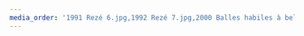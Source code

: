 ```yaml
---
media_order: '1991 Rezé 6.jpg,1992 Rezé 7.jpg,2000 Balles habiles à belleville 3.jpg,2001 Bigoud N Jongle 2 - Thorigné-Fouillard.jpg,2002 Balles habiles à Belleville 5.jpg,2002 Bigoud N Jongle 3 - Vezin le Coquet.jpg,2002 Boudu.jpg,2003 Balles habiles à Belleville (photo).JPG,2003 Boudu.jpg,2003 Carvin 5e.jpg,2003 Carvin 5e 2.jpg,2003 Nonville.jpg,2003 Rencontre de Jongleurs - St Priest Ligoure.jpg,2004 Boudu.jpg,2004 Carvin 27e EJC.jpg,2004 Rencontre de jongleurs - St Priest Ligoure.jpg,2005 Balles habiles à Belleville.jpg,2005 Bordeaux - Jubil à jongle.jpg,2005 Boudu.jpg,2005 Chambéry - Turlututu 4.jpg,2005 Nantes.jpg,2005 Nonville.jpg,2005 Rencontre de Jongleurs - St Priest Ligoure.JPG,2006 Affiche gluhwein1.jpg,2006 Balles habiles à Belleville.jpg,2006 Bordeaux - Jubil à Jongle.jpg,2006 Boudu.jpg,2006 Nantes.jpg,2006 Nantes Fly.jpg,2006 Nonville.jpg,2006 Tartajongle Vire.jpg,2007 Affiche gluhwein2.jpg,2007 Balle Habile à Belleville.jpg,2007 Bigoud N Jongle 6 - Vezin le Coquet.jpg,2007 Bordeaux - Passe la balle 1.jpg,2007 Boudu.jpg,2007 Faya.jpg,2007 Nantes.jpg,2007 Nonville.jpg,2007 Porspoder.png,2007 Rencontre de Jongleurs - St Priest Ligoure.jpg,2007 Strasbourg Hopla.jpg,2007 Tartajongle Ouistreham.jpg,2008 Affiche gluhwein3.jpg,2008 balle habile à Belleville.jpg,2008 Bigoud N Jongle 7 - Vezin le Coquet.jpg,2008 Boudu.jpg,2008 Carvin 10 - 1ere CFJ.jpg,2008 Circada.JPG,2008 EMTJ.jpg,2008 Faya.jpg,2008 Nonville.jpg,2008 Rencontre de Jongleurs - St Priest Ligoure.jpg,2008 SceneOuverte_Nantes.jpg,2008 Strasbourg Hopla.jpg,2008 Tartajongle Cherbourg.jpg,2009 Belleville Paris 100 Balles.jpg,2009 Bigoud N Jongle 8 - Vezin le Coquet.jpg,2009 Bordeaux - Passe la balle 2.jpg,2009 Carvin 11 - 2e CFJ.jpg,2009 EMTJ.jpg,2009 Faya.jpg,2009 Miniboudu.jpg,2009 Nonville.jpg,2009 SceneOuverte_Nantes.jpg,2009 Tartajongle Bagnoles.jpg,2009 Tours - 1 tours de pass pass.jpg,2009 visuel.jpg,2009 Visuel 2.jpg,2009 visuel 3.jpg,2010 Affiche gluhwein5.jpg,2010 Boudu.jpg,2010 Carvin 12.jpg,2010 Chambéry - Turlututu 9.jpg,2010 EMTJ.jpg,2010 Jongle précise 4 (Précy sur Oise).jpg,2010 Nonville.jpg,2010 Poitiers Prohibition 9.jpg,2010 Rencontre de Jongleurs - St Priest Ligoure.jpg,2010 Strasbourg Hopla.jpg,2010 Tartajongle Dives.jpg,2010 West Coast convention - 3e CFJ.jpg,2011 - EMTJ.JPG,2011 Affiche gluhwein6.jpg,2011 Arts Hachés 2e.jpg,2011 Bigoud N Jongle 10 - Vezin le Coquet - 4e CFJ.jpg,2011 Boudu.jpg,2011 Carvin 13.jpg,2011 Chambéry - Turlututu 10.jpg,2011 Convention du bout du monde Brest.jpg,2011 Lyon -Au Bout Des Doigts 1.jpg,2011 Nar Rozho 3e.jpg,2011 Nonville.jpg,2011 Passe la Jongle à tes Voisins 1.jpg,2011 Poitiers Cowboys 10.jpg,2011 Poitiers Indiens 10.jpg,2011 Tartajongle Ouistreham.jpg,2012 affiche arts hachés.jpg,2012 affiche gluhwein7.jpg,2012 Bigoud N Jongle 11 - Vezin le Coquet.jpg,2012 Boudu la Jongle 11 - Toulouse - 5e CFJ.jpg,2012 Chambéry - Turlututu 11.jpg,2012 EMTJ.jpg,2012 Faïbuli fest - St Priest Ligoure.jpg,2012 Jonglagogo (Troyes) 13.jpg,2012 Jonglibre - Bou 15.jpg,2012 Jonglissimo.jpg,2012 Jongl_O Païs - Vanosc 1.jpg,2012 Lyon -Au Bout Des Doigts 2.jpg,2012 nuits des troubadours.png,2012 OriantAJongle.JPG,2012 Passe la Jongle à tes Voisins 2.jpg,2012 Poitiers Freaks 11.jpg,2012 Tartajongle Beaumont.jpg,2013 Affiche gluhwein8.jpg,2013 Bordeaux - Passe la balle 6.jpg,2013 Boudu la Jongle 12 - Toulouse  - 38e EJC.jpg,2013 Jonglagogo (Troyes) 14.jpg,2013 Jonglibre - Bou 16.jpg,2013 Lyon - Au Bout Des Doigts 3.jpg,2013 Nancy - Bibasse 1.jpg,2013 Na Rozho.jpg,2013 Nonville Le jongleur est dans le pré 13.jpg,2013 Poitiers Pirates 12.jpg,2013 Tartajongle - Agneaux 8.jpg,2013 Tours - 2 tours de pass pass.jpg,2013 Vernoux- Prends ton pied des deux mains 1.jpg,2014 Affiche gluhwein9.jpg,2014 Bigoud N Jongle 12 - Vezin le Coquet.jpg,2014 Bordeaux - Passe la balle 7.jpg,2014 Jonglibre - Bou 17.jpg,2014 Jonglissimo.jpg,2014 Jongl_O Païs - Vanosc 2.jpg,2014 Lyon -Au Bout Des Doigts 4.jpg,2014 Nancy - Bibass 2 recto.jpg,2014 Nancy - Bibasse 2 verso.jpg,2014 Poitiers Super Héros (6e CFJ) 13.jpg,2014 Tours - 3 tour de pass-pass.jpg,2015 Affiche gluhwein10.jpg,2015 Angers - En Maine ta jongle 6.jpg,2015 Bigoud N Jongle 13 - Vezin le Coquet.jpg,2015 Bordeaux - Passe la balle 8.jpg,2015 CFJ 07(2015).jpg,2015 Jonglagogo (Troyes) 15.jpg,2015 jonglibre - Bou 18.jpg,2015 La laiterie.jpg,2015 Lyon -Au Bout Des Doigts 5.jpg,2015 Marseille jongle en tong.jpg,2015 Nancy - Bibasse 3.jpg,2015 Nonville Le jongleur est dans le pré 14.jpg,2015 Poitiers Steam Punk 14.jpg,2015 Vernoux - Prends ton ied des deux mains 2.jpg,2015 West Coast 2 Tous à l_ouest.png,2016 Affiche Gluhwein11.jpg,2016 Bigoud N Jongle 14 - Vezin le Coquet.jpg,2016 Carpentras - Jongle en Zik 0.jpg,2016 Jonglagogo (Troyes) 16.jpg,2016 Jongl_O Païs - Vanosc 3 - 8e CFJ.jpg,2016 Lyon -Au Bout Des Doigts 6.jpg,2016 Nancy - Bibasse 4.jpg,2016 Poitiers Jungle 15.jpg,2016 Tours - 4 tour de pass-pass.jpg,2016 West Coast Tous à l_envers.png,2017 Affiche Gluhwein12.jpg,2017 affiche jongleur est dans le pré.jpg,2017 affiche_cpj.jpg,2017 Bigoud N Jongle 15 - Vezin le Coquet.jpg,2017 Boudu la jongle 16 - Toulouse.jpg,2017 Carpentras - Jongle en Zik 1.jpg,2017 Chambéry - Turlututu 12.jpg,2017 Cir_convivial.jpg,2017 Nancy - Bibasse 5.jpg,2017 Na rozho 4e.jpg,2017 Nonville Le jongleur est dans le pré 15.jpg,2017 Poitiers Chez papie et mamie 16.jpg,2017 West coast Tous àl l_eau - 9e CFJ.png,2017 West Coast Tous à l_eau teaser.jpg,2017 West coast Tous à l_eau teaser 2.jpg,2018 5 tours de pass pass.jpg,2018 Affiche gluhwein13.jpg,2018 Boudu la jongle.jpg,2018 CFJ 10(2018).jpg,2018 C_Koi ce cirque.jpg,2018 Doubitchou.jpg,2018 Jongl_O Païs - Vanosc 4.jpg,2019 Affiche gluhwein14.jpg,2019 affiche turlututu.jpg,2019 CFJ 11 (2019).jpg,201920 CFJ 12(2019-2020).jpg,2020 affiche art haché.jpg,2020 affiche Boudu .jpg,2020 CFJ 13 (2020).jpg,2021 Balles a lez.jpg'
---
```


